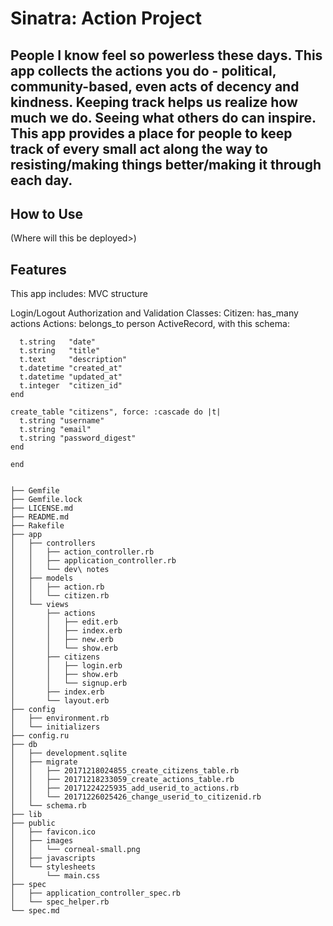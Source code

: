 # Sinatra: Action Project

## People I know feel so powerless these days. This app collects the actions you do - political, community-based, even acts of decency and kindness. Keeping track helps us realize how much we do. Seeing what others do can inspire. This app provides a place for people to keep track of every small act along the way to resisting/making things better/making it through each day. 

## How to Use
(Where will this be deployed>) 

## Features 
This app includes: 
MVC structure 
    
Login/Logout 
Authorization and Validation
Classes: 
    Citizen: has_many actions 
    Actions: belongs_to person 
ActiveRecord, with this schema: 

  ```create_table "actions", force: :cascade do |t|
    t.string   "date"
    t.string   "title"
    t.text     "description"
    t.datetime "created_at"
    t.datetime "updated_at"
    t.integer  "citizen_id"
  end

  create_table "citizens", force: :cascade do |t|
    t.string "username"
    t.string "email"
    t.string "password_digest"
  end

end
```
```

├── Gemfile
├── Gemfile.lock
├── LICENSE.md
├── README.md
├── Rakefile
├── app
│   ├── controllers
│   │   ├── action_controller.rb
│   │   ├── application_controller.rb
│   │   └── dev\ notes
│   ├── models
│   │   ├── action.rb
│   │   └── citizen.rb
│   └── views
│       ├── actions
│       │   ├── edit.erb
│       │   ├── index.erb
│       │   ├── new.erb
│       │   └── show.erb
│       ├── citizens
│       │   ├── login.erb
│       │   ├── show.erb
│       │   └── signup.erb
│       ├── index.erb
│       └── layout.erb
├── config
│   ├── environment.rb
│   └── initializers
├── config.ru
├── db
│   ├── development.sqlite
│   ├── migrate
│   │   ├── 20171218024855_create_citizens_table.rb
│   │   ├── 20171218233059_create_actions_table.rb
│   │   ├── 20171224225935_add_userid_to_actions.rb
│   │   └── 20171226025426_change_userid_to_citizenid.rb
│   └── schema.rb
├── lib
├── public
│   ├── favicon.ico
│   ├── images
│   │   └── corneal-small.png
│   ├── javascripts
│   └── stylesheets
│       └── main.css
├── spec
│   ├── application_controller_spec.rb
│   └── spec_helper.rb
└── spec.md
```
